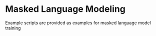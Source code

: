 # Masked Language Modeling

Example scripts are provided as examples for masked language model training